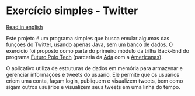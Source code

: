 # Exercício simples - Twitter

[Read in english](README.md)

Este projeto é um programa simples que busca emular algumas das funçoes do Twitter,
usando apenas Java, sem um banco de dados. O exercício foi proposto como parte do primeiro módulo da trilha Back-End do programa 
[Futuro Polo Tech](https://polotech.americanas.io/) (parceria da [Ada](https://ada.tech/sou-aluno) com a [Americanas](https://carreiras.americanas.com/)).

O aplicativo utiliza de estruturas de dados em memória para armazenar e gerenciar informações e tweets do usuário.
Ele permite que os usuários criem uma conta, façam login, publiquem e visualizem tweets, bem como sigam outros usuários e visualizem
seus tweets em uma linha do tempo.
